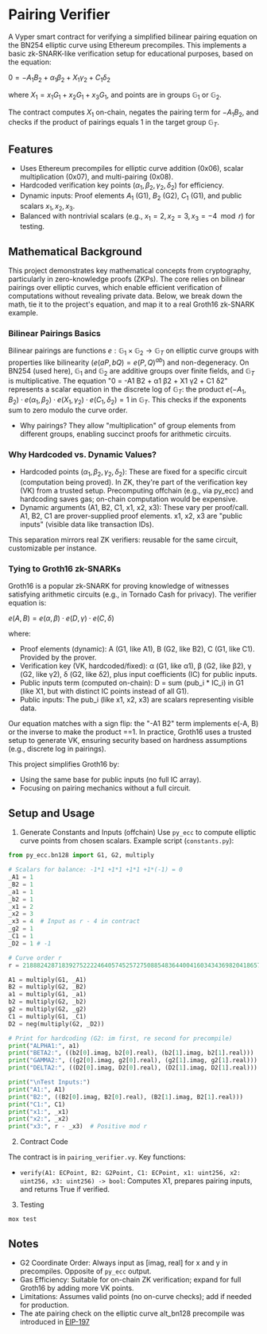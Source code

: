 # Pairing Verifier

A Vyper smart contract for verifying a simplified bilinear pairing equation on the BN254 elliptic curve using Ethereum precompiles. This implements a basic zk-SNARK-like verification setup for educational purposes, based on the equation:


$`0 = -A_1 B_2 + \alpha_1 \beta_2 + X_1 \gamma_2 + C_1 \delta_2`$

where $`X_1 = x_1 G_1 + x_2 G_1 + x_3 G_1`$, and points are in groups $`\mathbb{G}_1`$ or $`\mathbb{G}_2`$.

The contract computes $`X_1`$ on-chain, negates the pairing term for $`-A_1 B_2`$, and checks if the product of pairings equals 1 in the target group $`\mathbb{G}_T`$.

## Features

- Uses Ethereum precompiles for elliptic curve addition (0x06), scalar multiplication (0x07), and multi-pairing (0x08).
- Hardcoded verification key points ($`\alpha_1, \beta_2, \gamma_2, \delta_2`$) for efficiency.
- Dynamic inputs: Proof elements $`A_1`$ (G1), $`B_2`$ (G2), $`C_1`$ (G1), and public scalars $`x_1, x_2, x_3`$.
- Balanced with nontrivial scalars (e.g., $`x_1=2, x_2=3, x_3=-4 \mod r`$) for testing.

## Mathematical Background

This project demonstrates key mathematical concepts from  cryptography, particularly in zero-knowledge proofs (ZKPs). The core relies on bilinear pairings over elliptic curves, which enable efficient verification of computations without revealing private data. Below, we break down the math, tie it to the project's equation, and map it to a real Groth16 zk-SNARK example.

### Bilinear Pairings Basics

Bilinear pairings are functions $`e: \mathbb{G}_1 \times \mathbb{G}_2 \to \mathbb{G}_T`$ on elliptic curve groups with properties like bilinearity ($`e(aP, bQ) = e(P, Q)^{ab}`$) and non-degeneracy. On BN254 (used here), $`\mathbb{G}_1`$ and $`\mathbb{G}_2`$ are additive groups over finite fields, and $`\mathbb{G}_T`$ is multiplicative.
The equation "0 = -A1 B2 + α1 β2 + X1 γ2 + C1 δ2" represents a scalar equation in the discrete log of $`\mathbb{G}_T`$: the product $`e(-A_1, B_2) \cdot e(\alpha_1, \beta_2) \cdot e(X_1, \gamma_2) \cdot e(C_1, \delta_2) = 1`$ in $`\mathbb{G}_T`$. This checks if the exponents sum to zero modulo the curve order.

- Why pairings? They allow "multiplication" of group elements from different groups, enabling succinct proofs for arithmetic circuits.

### Why Hardcoded vs. Dynamic Values?

- Hardcoded points ($`\alpha_1, \beta_2, \gamma_2, \delta_2`$): These are fixed for a specific circuit (computation being proved). In ZK, they're part of the verification key (VK) from a trusted setup. Precomputing offchain (e.g., via py_ecc) and hardcoding saves gas; on-chain computation would be expensive.
- Dynamic arguments (A1, B2, C1, x1, x2, x3): These vary per proof/call. A1, B2, C1 are prover-supplied proof elements. x1, x2, x3 are "public inputs" (visible data like transaction IDs).

This separation mirrors real ZK verifiers: reusable for the same circuit, customizable per instance.

### Tying to Groth16 zk-SNARKs

Groth16 is a popular zk-SNARK for proving knowledge of witnesses satisfying arithmetic circuits (e.g., in Tornado Cash for privacy). The verifier equation is:

$`e(A, B) = e(\alpha, \beta) \cdot e(D, \gamma) \cdot e(C, \delta)`$

where:
- Proof elements (dynamic): A (G1, like A1), B (G2, like B2), C (G1, like C1). Provided by the prover.
- Verification key (VK, hardcoded/fixed): α (G1, like α1), β (G2, like β2), γ (G2, like γ2), δ (G2, like δ2), plus input coefficients (IC) for public inputs.
- Public inputs term (computed on-chain): D = sum (pub_i * IC_i) in G1 (like X1, but with distinct IC points instead of all G1).
- Public inputs: The pub_i (like x1, x2, x3) are scalars representing visible data.

Our equation matches with a sign flip: the "-A1 B2" term implements e(-A, B) or the inverse to make the product ==1. In practice, Groth16 uses a trusted setup to generate VK, ensuring security based on hardness assumptions (e.g., discrete log in pairings).

This project simplifies Groth16 by:
- Using the same base for public inputs (no full IC array).
- Focusing on pairing mechanics without a full circuit.

## Setup and Usage

1. Generate Constants and Inputs (offchain)
Use `py_ecc` to compute elliptic curve points from chosen scalars. Example script (`constants.py`):
```python
from py_ecc.bn128 import G1, G2, multiply

# Scalars for balance: -1*1 +1*1 +1*1 +1*(-1) = 0
_A1 = 1
_B2 = 1
_a1 = 1
_b2 = 1
_x1 = 2
_x2 = 3
_x3 = 4  # Input as r - 4 in contract
_g2 = 1
_C1 = 1
_D2 = 1 # -1

# Curve order r
r = 21888242871839275222246405745257275088548364400416034343698204186575808495617

A1 = multiply(G1, _A1)
B2 = multiply(G2, _B2)
a1 = multiply(G1, _a1)
b2 = multiply(G2, _b2)
g2 = multiply(G2, _g2)
C1 = multiply(G1, _C1)
D2 = neg(multiply(G2, _D2))

# Print for hardcoding (G2: im first, re second for precompile)
print("ALPHA1:", a1)
print("BETA2:", ((b2[0].imag, b2[0].real), (b2[1].imag, b2[1].real)))
print("GAMMA2:", ((g2[0].imag, g2[0].real), (g2[1].imag, g2[1].real)))
print("DELTA2:", ((D2[0].imag, D2[0].real), (D2[1].imag, D2[1].real)))

print("\nTest Inputs:")
print("A1:", A1)
print("B2:", ((B2[0].imag, B2[0].real), (B2[1].imag, B2[1].real)))
print("C1:", C1)
print("x1:", _x1)
print("x2:", _x2)
print("x3:", r - _x3)  # Positive mod r
```

2. Contract Code

The contract is in `pairing_verifier.vy`. Key functions:
- `verify(A1: ECPoint, B2: G2Point, C1: ECPoint, x1: uint256, x2: uint256, x3: uint256) -> bool`: Computes X1, prepares pairing inputs, and returns True if verified.

3. Testing

```
mox test
```

## Notes
- G2 Coordinate Order: Always input as [imag, real] for x and y in precompiles. Opposite of `py_ecc` output.
- Gas Efficiency: Suitable for on-chain ZK verification; expand for full Groth16 by adding more VK points.
- Limitations: Assumes valid points (no on-curve checks); add if needed for production.
- The ate pairing check on the elliptic curve alt_bn128 precompile was introduced in [EIP-197](https://eips.ethereum.org/EIPS/eip-197)
